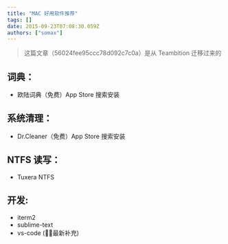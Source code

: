```yaml
---
title: "MAC 好用软件推荐"
tags: []
date: 2015-09-23T07:08:30.059Z
authors: ["somax"]
---
```


> 这篇文章（56024fee95ccc78d092c7c0a）是从 Teambition 迁移过来的

## 词典：
* 欧陆词典（免费）App Store 搜索安装

## 系统清理：
* Dr.Cleaner（免费）App Store 搜索安装

## NTFS 读写：
* Tuxera NTFS

## 开发:
* iterm2
* sublime-text
* vs-code (🚀最新补充)
